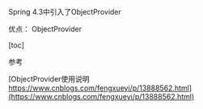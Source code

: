 Spring 4.3中引入了ObjectProvider<T>

优点： ObjectProvider

[toc]







参考

[ObjectProvider使用说明 https://www.cnblogs.com/fengxueyi/p/13888562.html](https://www.cnblogs.com/fengxueyi/p/13888562.html)